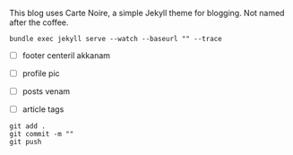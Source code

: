 This blog uses Carte Noire, a simple Jekyll theme for blogging. Not named after the coffee.

```
bundle exec jekyll serve --watch --baseurl "" --trace
```
- [ ] footer centeril akkanam  
- [ ] profile pic   
- [ ] posts venam  
- [ ] article tags  


```
git add .
git commit -m ""
git push
```